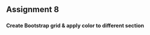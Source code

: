 <h2>Assignment 8</h2>
<h3></h3><b>Create Bootstrap grid & apply color to different section</b> </h3> <br>

